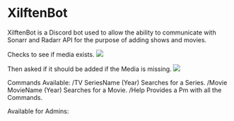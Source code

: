 # XilftenBot

XilftenBot is a Discord bot used to allow the ability to communicate with Sonarr and Radarr API for the purpose of adding shows and movies.

Checks to see if media exists.
![](https://imgur.com/niLXYiX)

Then asked if it should be added if the Media is missing.
![ ](https://imgur.com/px3b9nn)

Commands Available:
/TV SeriesName (Year)  Searches for a Series.
/Movie MovieName (Year)  Searches for a Movie.
/Help Provides a Pm with all the Commands.

Available for Admins:

